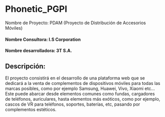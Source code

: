 # Phonetic_PGPI
Nombre de Proyecto: PDAM (Proyecto de Distribución de Accesorios Móviles)

#### Nombre Consultora: I.S Corporation

#### Nombre desarrolladora:  3T S.A.


## Descripción:

El proyecto consistirá en el desarrollo de una plataforma web que se dedicará a la venta de complementos de dispositivos móviles para todas las marcas posibles, como por ejemplo Samsung, Huawei, Vivo, Xiaomi etc… Este puede abarcar desde elementos comunes como fundas, cargadores de teléfonos, auriculares, hasta elementos más exóticos, como por ejemplo, cascos de VR para teléfonos, soportes, baterías, etc, pasando por complementos estéticos.
